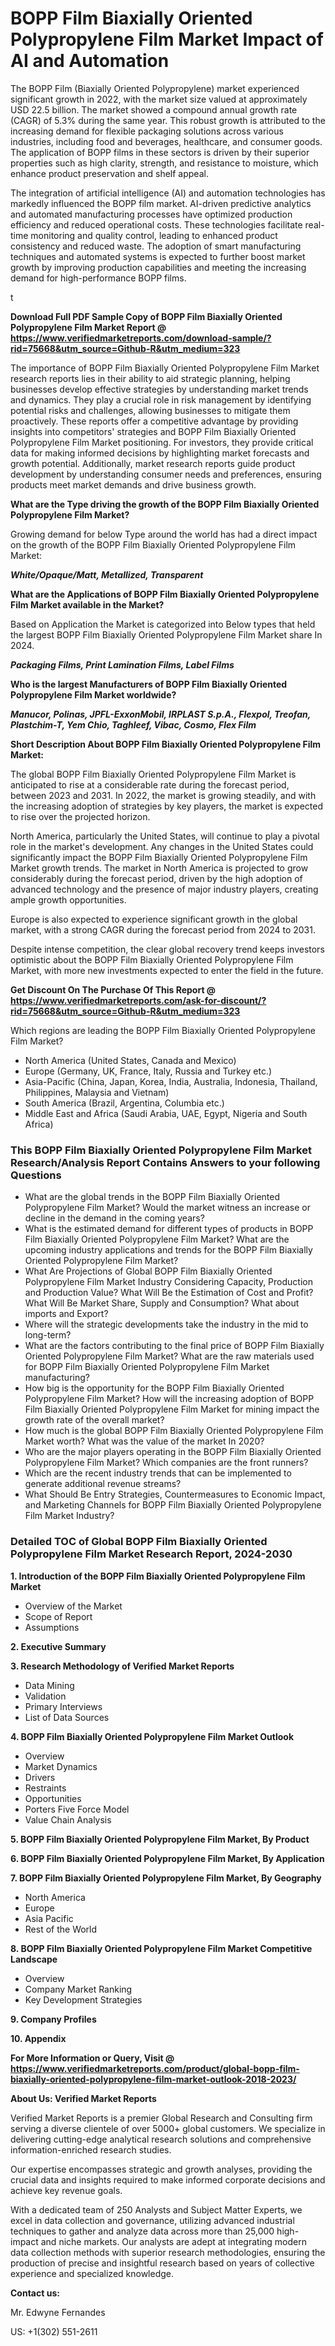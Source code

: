 <meta name="title" content="Global BOPP Film Biaxially Oriented Polypropylene Film Market Impact of AI and Automation"><meta name="description" content="The BOPP Film (Biaxially Oriented Polypropylene) market experienced significant growth in 2022, with the market size valued at approximately USD 22.5 billion. The mark"><meta name="title" content="BOPP Film Biaxially Oriented Polypropylene Film Market Size, Share, Scope, Trends, Growth, Opportunities, Analysis, Forecast"><h1>BOPP Film Biaxially Oriented Polypropylene Film Market Impact of AI and Automation</h1><p>The BOPP Film (Biaxially Oriented Polypropylene) market experienced significant growth in 2022, with the market size valued at approximately USD 22.5 billion. The market showed a compound annual growth rate (CAGR) of 5.3% during the same year. This robust growth is attributed to the increasing demand for flexible packaging solutions across various industries, including food and beverages, healthcare, and consumer goods. The application of BOPP films in these sectors is driven by their superior properties such as high clarity, strength, and resistance to moisture, which enhance product preservation and shelf appeal.</p><p>The integration of artificial intelligence (AI) and automation technologies has markedly influenced the BOPP film market. AI-driven predictive analytics and automated manufacturing processes have optimized production efficiency and reduced operational costs. These technologies facilitate real-time monitoring and quality control, leading to enhanced product consistency and reduced waste. The adoption of smart manufacturing techniques and automated systems is expected to further boost market growth by improving production capabilities and meeting the increasing demand for high-performance BOPP films.</p>t</p><p id="" class=""><strong>Download Full PDF Sample Copy of BOPP Film Biaxially Oriented Polypropylene Film Market Report @ <a href="https://www.verifiedmarketreports.com/download-sample/?rid=75668&utm_source=Github-R&utm_medium=323" target="_blank">https://www.verifiedmarketreports.com/download-sample/?rid=75668&utm_source=Github-R&utm_medium=323</a></strong></p><p>The importance of&nbsp;BOPP Film Biaxially Oriented Polypropylene Film Market research reports lies in their ability to aid strategic planning, helping businesses develop effective strategies by understanding market trends and dynamics. They play a crucial role in risk management by identifying potential risks and challenges, allowing businesses to mitigate them proactively. These reports offer a competitive advantage by providing insights into competitors' strategies and BOPP Film Biaxially Oriented Polypropylene Film Market positioning. For investors, they provide critical data for making informed decisions by highlighting market forecasts and growth potential. Additionally, market research reports guide product development by understanding consumer needs and preferences, ensuring products meet market demands and drive business growth.</p><p><strong>What are the&nbsp;Type driving the growth of the BOPP Film Biaxially Oriented Polypropylene Film Market?</strong></p><p id="" class="">Growing demand for below Type around the world has had a direct impact on the growth of the BOPP Film Biaxially Oriented Polypropylene Film Market:</p><em><strong>White/Opaque/Matt, Metallized, Transparent</strong></em></p><strong>What are the&nbsp;Applications&nbsp;of BOPP Film Biaxially Oriented Polypropylene Film Market available in the Market?</strong></p><p id="" class="">Based on Application the Market is categorized into Below types that held the largest BOPP Film Biaxially Oriented Polypropylene Film Market share In 2024.</p><em><strong>Packaging Films, Print Lamination Films, Label Films</strong></em></p><strong>Who is the largest Manufacturers of BOPP Film Biaxially Oriented Polypropylene Film Market worldwide?</strong></p><p><em><strong>Manucor, Polinas, JPFL-ExxonMobil, IRPLAST S.p.A., Flexpol, Treofan, Plastchim-T, Yem Chio, Taghleef, Vibac, Cosmo, Flex Film</strong></em></p><p id="" class=""><strong>Short Description About BOPP Film Biaxially Oriented Polypropylene Film Market:</strong></p><p>The global BOPP Film Biaxially Oriented Polypropylene Film Market is anticipated to rise at a considerable rate during the forecast period, between 2023 and 2031. In 2022, the market is growing steadily, and with the increasing adoption of strategies by key players, the market is expected to rise over the projected horizon.</p><p>North America, particularly the United States, will continue to play a pivotal role in the market's development. Any changes in the United States could significantly impact the BOPP Film Biaxially Oriented Polypropylene Film Market growth trends. The market in North America is projected to grow considerably during the forecast period, driven by the high adoption of advanced technology and the presence of major industry players, creating ample growth opportunities.</p><p>Europe is also expected to experience significant growth in the global market, with a strong CAGR during the forecast period from 2024 to 2031.</p><p>Despite intense competition, the clear global recovery trend keeps investors optimistic about the BOPP Film Biaxially Oriented Polypropylene Film Market, with more new investments expected to enter the field in the future.</p><p id="" class=""><strong>Get Discount On The Purchase Of This Report @ <a href="https://www.verifiedmarketreports.com/ask-for-discount/?rid=75668&utm_source=Github-R&utm_medium=323" target="_blank">https://www.verifiedmarketreports.com/ask-for-discount/?rid=75668&utm_source=Github-R&utm_medium=323</a></strong></p>Which regions are leading the BOPP Film Biaxially Oriented Polypropylene Film Market?</p><ul><li>North America (United States, Canada and Mexico)</li><li>Europe (Germany, UK, France, Italy, Russia and Turkey etc.)</li><li>Asia-Pacific (China, Japan, Korea, India, Australia, Indonesia, Thailand, Philippines, Malaysia and Vietnam)</li><li>South America (Brazil, Argentina, Columbia etc.)</li><li>Middle East and Africa (Saudi Arabia, UAE, Egypt, Nigeria and South Africa)</li></ul><h3 id="" class="">This BOPP Film Biaxially Oriented Polypropylene Film Market Research/Analysis Report Contains Answers to your following Questions</h3><ul><li>What are the global trends in the BOPP Film Biaxially Oriented Polypropylene Film Market? Would the market witness an increase or decline in the demand in the coming years?</li><li>What is the estimated demand for different types of products in BOPP Film Biaxially Oriented Polypropylene Film Market? What are the upcoming industry applications and trends for the BOPP Film Biaxially Oriented Polypropylene Film Market?</li><li>What Are Projections of Global BOPP Film Biaxially Oriented Polypropylene Film Market Industry Considering Capacity, Production and Production Value? What Will Be the Estimation of Cost and Profit? What Will Be Market Share, Supply and Consumption? What about imports and Export?</li><li>Where will the strategic developments take the industry in the mid to long-term?</li><li>What are the factors contributing to the final price of BOPP Film Biaxially Oriented Polypropylene Film Market? What are the raw materials used for BOPP Film Biaxially Oriented Polypropylene Film Market manufacturing?</li><li>How big is the opportunity for the BOPP Film Biaxially Oriented Polypropylene Film Market? How will the increasing adoption of BOPP Film Biaxially Oriented Polypropylene Film Market for mining impact the growth rate of the overall market?</li><li>How much is the global BOPP Film Biaxially Oriented Polypropylene Film Market worth? What was the value of the market In 2020?</li><li>Who are the major players operating in the BOPP Film Biaxially Oriented Polypropylene Film Market? Which companies are the front runners?</li><li>Which are the recent industry trends that can be implemented to generate additional revenue streams?</li><li>What Should Be Entry Strategies, Countermeasures to Economic Impact, and Marketing Channels for BOPP Film Biaxially Oriented Polypropylene Film Market Industry?</li></ul><h3 id="" class="">Detailed TOC of Global BOPP Film Biaxially Oriented Polypropylene Film Market Research Report, 2024-2030</h3><p id="" class=""><strong>1. Introduction of the BOPP Film Biaxially Oriented Polypropylene Film Market</strong></p><ul><li>Overview of the Market</li><li>Scope of Report</li><li>Assumptions</li></ul><p id="" class=""><strong>2. Executive Summary</strong></p><p id="" class=""><strong>3. Research Methodology of Verified Market Reports</strong></p><ul><li>Data Mining</li><li>Validation</li><li>Primary Interviews</li><li>List of Data Sources</li></ul><p id="" class=""><strong>4. BOPP Film Biaxially Oriented Polypropylene Film Market Outlook</strong></p><ul><li>Overview</li><li>Market Dynamics</li><li>Drivers</li><li>Restraints</li><li>Opportunities</li><li>Porters Five Force Model</li><li>Value Chain Analysis</li></ul><p id="" class=""><strong>5. BOPP Film Biaxially Oriented Polypropylene Film Market, By Product</strong></p><p id="" class=""><strong>6. BOPP Film Biaxially Oriented Polypropylene Film Market, By Application</strong></p><p id="" class=""><strong>7. BOPP Film Biaxially Oriented Polypropylene Film Market, By Geography</strong></p><ul><li>North America</li><li>Europe</li><li>Asia Pacific</li><li>Rest of the World</li></ul><p id="" class=""><strong>8. BOPP Film Biaxially Oriented Polypropylene Film Market Competitive Landscape</strong></p><ul><li>Overview</li><li>Company Market Ranking</li><li>Key Development Strategies</li></ul><p id="" class=""><strong>9. Company Profiles</strong></p><p id="" class=""><strong>10. Appendix</strong></p><p id="" class=""><strong>For More Information or Query, Visit @ <a href="https://www.verifiedmarketreports.com/product/global-bopp-film-biaxially-oriented-polypropylene-film-market-outlook-2018-2023/" target="_blank">https://www.verifiedmarketreports.com/product/global-bopp-film-biaxially-oriented-polypropylene-film-market-outlook-2018-2023/</a></strong></p><p id="" class=""><strong>About Us: Verified Market Reports</strong></p><p id="" class="">Verified Market Reports is a premier Global Research and Consulting firm serving a diverse clientele of over 5000+ global customers. We specialize in delivering cutting-edge analytical research solutions and comprehensive information-enriched research studies.</p><p id="" class="">Our expertise encompasses strategic and growth analyses, providing the crucial data and insights required to make informed corporate decisions and achieve key revenue goals.</p><p id="" class="">With a dedicated team of 250 Analysts and Subject Matter Experts, we excel in data collection and governance, utilizing advanced industrial techniques to gather and analyze data across more than 25,000 high-impact and niche markets. Our analysts are adept at integrating modern data collection methods with superior research methodologies, ensuring the production of precise and insightful research based on years of collective experience and specialized knowledge.</p><p id="" class=""><strong>Contact us:</strong></p><p id="" class="">Mr. Edwyne Fernandes</p><p id="" class="">US: +1(302) 551-2611</p>
